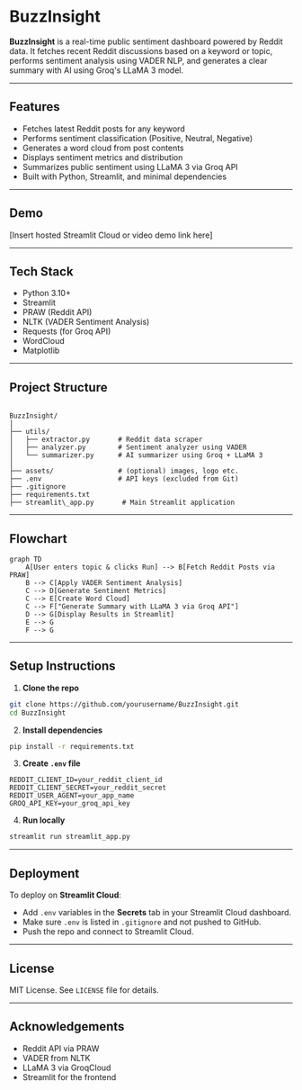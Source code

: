 
# BuzzInsight

**BuzzInsight** is a real-time public sentiment dashboard powered by Reddit data. It fetches recent Reddit discussions based on a keyword or topic, performs sentiment analysis using VADER NLP, and generates a clear summary with AI using Groq's LLaMA 3 model.

---

## Features

- Fetches latest Reddit posts for any keyword
- Performs sentiment classification (Positive, Neutral, Negative)
- Generates a word cloud from post contents
- Displays sentiment metrics and distribution
- Summarizes public sentiment using LLaMA 3 via Groq API
- Built with Python, Streamlit, and minimal dependencies

---

## Demo

[Insert hosted Streamlit Cloud or video demo link here]

---

## Tech Stack

- Python 3.10+
- Streamlit
- PRAW (Reddit API)
- NLTK (VADER Sentiment Analysis)
- Requests (for Groq API)
- WordCloud
- Matplotlib

---

## Project Structure

```

BuzzInsight/
│
├── utils/
│   ├── extractor.py       # Reddit data scraper
│   ├── analyzer.py        # Sentiment analyzer using VADER
│   └── summarizer.py      # AI summarizer using Groq + LLaMA 3
│
├── assets/                # (optional) images, logo etc.
├── .env                   # API keys (excluded from Git)
├── .gitignore
├── requirements.txt
├── streamlit\_app.py       # Main Streamlit application

````

---

## Flowchart

```mermaid
graph TD
    A[User enters topic & clicks Run] --> B[Fetch Reddit Posts via PRAW]
    B --> C[Apply VADER Sentiment Analysis]
    C --> D[Generate Sentiment Metrics]
    C --> E[Create Word Cloud]
    C --> F["Generate Summary with LLaMA 3 via Groq API"]
    D --> G[Display Results in Streamlit]
    E --> G
    F --> G

````

---

## Setup Instructions

1. **Clone the repo**

```bash
git clone https://github.com/yourusername/BuzzInsight.git
cd BuzzInsight
```

2. **Install dependencies**

```bash
pip install -r requirements.txt
```

3. **Create `.env` file**

```env
REDDIT_CLIENT_ID=your_reddit_client_id
REDDIT_CLIENT_SECRET=your_reddit_secret
REDDIT_USER_AGENT=your_app_name
GROQ_API_KEY=your_groq_api_key
```

4. **Run locally**

```bash
streamlit run streamlit_app.py
```

---

## Deployment

To deploy on **Streamlit Cloud**:

* Add `.env` variables in the **Secrets** tab in your Streamlit Cloud dashboard.
* Make sure `.env` is listed in `.gitignore` and not pushed to GitHub.
* Push the repo and connect to Streamlit Cloud.

---

## License

MIT License. See `LICENSE` file for details.

---

## Acknowledgements

* Reddit API via PRAW
* VADER from NLTK
* LLaMA 3 via GroqCloud
* Streamlit for the frontend




